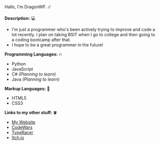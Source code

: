 Hallo, I'm DragonWF. ☄️

**Description:** 💻
- I'm just a programmer who's been actively trying to improve and code a lot
  recently. I plan on taking BSIT when I go to college and then
  going to a coding bootcamp after that.
- I hope to be a great programmer in the future!

**Programming Languages:** 🔥
- Python
- JavaScript
- C# *(Planning to learn)*
- Java *(Planning to learn)*

**Markup Languages:** 🌿
- HTML5
- CSS3

**Links to my other stuff:** 🍀
- [My Website](https://dragonwf.netlify.app/)
- [CodeWars](https://www.codewars.com/users/DragonWF)
- [TypeRacer](https://data.typeracer.com/pit/profile?user=dragonwf)
- [Itch.io](https://dragonwf.itch.io/)
